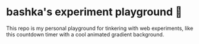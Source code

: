 # bashka's experiment playground 🧪

This repo is my personal playground for tinkering with web experiments, like this countdown timer with a cool animated gradient background. 